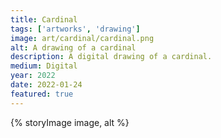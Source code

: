 ```yaml
---
title: Cardinal
tags: ['artworks', 'drawing']
image: art/cardinal/cardinal.png
alt: A drawing of a cardinal
description: A digital drawing of a cardinal.
medium: Digital
year: 2022
date: 2022-01-24
featured: true
---
```

{% storyImage image, alt %}